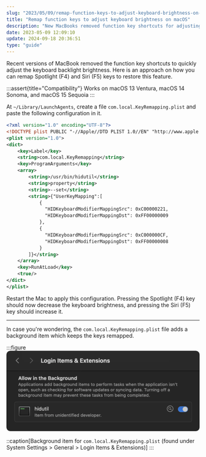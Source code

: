 ```yaml
---
slug: "2023/05/09/remap-function-keys-to-adjust-keyboard-brightness-on-macos"
title: "Remap function keys to adjust keyboard brightness on macOS"
description: "New MacBooks removed function key shortcuts for adjusting keyboard backlight brightness. Remap F4 and F5 keys to restore this feature."
date: 2023-05-09 12:09:10
update: 2024-09-18 20:36:51
type: "guide"
---
```


Recent versions of MacBook removed the function key shortcuts to quickly adjust the keyboard backlight brightness. Here is an approach on how you can remap Spotlight (F4) and Siri (F5) keys to restore this feature.

:::assert{title="Compatibility"}
Works on macOS 13 Ventura, macOS 14 Sonoma, and macOS 15 Sequoia
:::

At `~/Library/LaunchAgents`, create a file `com.local.KeyRemapping.plist` and paste the following configuration in it.

```xml
<?xml version="1.0" encoding="UTF-8"?>
<!DOCTYPE plist PUBLIC "-//Apple//DTD PLIST 1.0//EN" "http://www.apple.com/DTDs/PropertyList-1.0.dtd">
<plist version="1.0">
<dict>
    <key>Label</key>
    <string>com.local.KeyRemapping</string>
    <key>ProgramArguments</key>
    <array>
        <string>/usr/bin/hidutil</string>
        <string>property</string>
        <string>--set</string>
        <string>{"UserKeyMapping":[
            {
              "HIDKeyboardModifierMappingSrc": 0xC00000221,
              "HIDKeyboardModifierMappingDst": 0xFF00000009
            },
            {
              "HIDKeyboardModifierMappingSrc": 0xC000000CF,
              "HIDKeyboardModifierMappingDst": 0xFF00000008
            }
        ]}</string>
    </array>
    <key>RunAtLoad</key>
    <true/>
</dict>
</plist>
```

Restart the Mac to apply this configuration. Pressing the Spotlight (F4) key should now decrease the keyboard brightness, and pressing the Siri (F5) key should increase it.

---

In case you're wondering, the `com.local.KeyRemapping.plist` file adds a background item which keeps the keys remapped.

:::figure
![Background item for KeyRemapping.plist](./images/2023-05-09-12-09-10-remap-function-keys-to-adjust-keyboard-brightness-on-macos-01.webp)

::caption[Background item for `com.local.KeyRemapping.plist` (found under System Settings > General > Login Items & Extensions)]
:::
